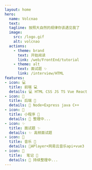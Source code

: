 ```yaml
---
layout: home
hero:
  name: Volcnao
  text: 
  tagline: 按照大自然的规律你该遇见我了
  image:
    src: /logo.gif
    alt: volcnao
  actions:
    - theme: brand
      text: 开始阅读
      link: /web/FrontEnd/tutorial
    - theme: alt
      text: 面试题 ✨
      link: /interview/HTML
features:
- icon: 💻
  title: 前端 💻
  details: 💻 HTML CSS JS TS Vue React
- icon: 👾 
  title: 后端 👾
  details: 👾 Node+Express java C++
- icon: 🌌 
  title: 小程序 🌌 
  details: 🌌 整理中...
- icon: ✨ 
  title: 面试题 ✨
  details: ✨ 高频面试题
- icon: 🎸  
  title: 音乐 🎸
  details: 🎸APlayer+网易云音乐api+vue3
- icon: 📕 
  title:  笔记 📕 
  details: 📕 持续整理中...
---
```


<style>
    :root {
      --vp-home-hero-name-color: transparent;
      --vp-home-hero-name-background: -webkit-linear-gradient(120deg,#ff2a2a,#ffe4e4);
      /* --vp-button-brand-bg:#ff7272;
      --vp-button-brand-hover-bg:#ffb1b1;
      --vp-button-brand-border:#ff7272;
      --vp-button-brand-hover-border:#ffb1b1;
      --vp-c-brand-light:#ffb1b1; */
    }
    .image-src{
      width:500px
    }
</style>